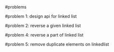 #problems


#problem 1: 
    design api for linked list 

#problem 2: 
    reverse a given linked list 


#problem 4:
    reverse a part of linked list

#problem 5:
    remove duplicate elements on linkedlist


